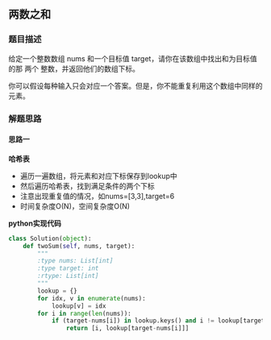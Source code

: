 ## 两数之和

### 题目描述
给定一个整数数组 nums 和一个目标值 target，请你在该数组中找出和为目标值的那 两个 整数，并返回他们的数组下标。

你可以假设每种输入只会对应一个答案。但是，你不能重复利用这个数组中同样的元素。

### 解题思路
#### 思路一
**哈希表**
- 遍历一遍数组，将元素和对应下标保存到lookup中
- 然后遍历哈希表，找到满足条件的两个下标
- 注意出现重复值的情况，如nums=[3,3],target=6
- 时间复杂度O(N)，空间复杂度O(N)


**python实现代码**
```python
class Solution(object):
    def twoSum(self, nums, target):
        """
        :type nums: List[int]
        :type target: int
        :rtype: List[int]
        """
        lookup = {}
        for idx, v in enumerate(nums):
            lookup[v] = idx
        for i in range(len(nums)):
            if (target-nums[i]) in lookup.keys() and i != lookup[target-nums[i]] :
                return [i, lookup[target-nums[i]]]
```

